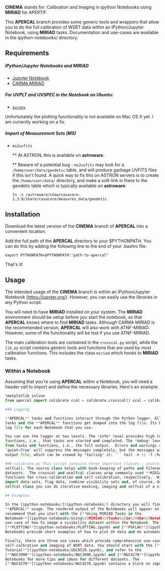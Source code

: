 **CINEMA** stands for: Calibration and Imaging in ipython Notebooks using **MIRIAD** for APERTIF. 

This **APERCAL**  branch provides some generic tools and wrappers that allow you to do the full
calibration of WSRT data within an IPython/Jupyter Notebook, using **MIRIAD** tasks. Documentation
and use-cases are available in the ipython-notebooks/ directory. 

## Requirements

##### IPython/Jupyter Notebooks and MIRIAD
* [Jupyter Notebook](https://jupyter.org/)
* [CARMA MIRIAD](http://bima.astro.umd.edu/miriad/)

##### For UVPLT and UVSPEC in the Notebook on **Ubuntu**:
* [`avconv`](https://libav.org/avconv.html)

Unfortunately the plotting functionality is not available on Mac OS X yet. I am currently working on
a fix.

##### Import of Measurement Sets (MS)
* `ms2uvfits`

    ** At ASTRON, this is available on **astroware**. 
    
    ** Beware of a potential bug - `ms2uvfits` may look for a `/home/user/data/geodetic` table, and
    will produce garbage UVFITS files if this isn't found. A quick way to fix this on ASTRON servers is
    to create the `/home/user/data/` directory, and make a soft-link in there to the geodetic table
    which is typically available on **astroware**: 
    
    ```
    ln -s /astroware/stow/casacore-1.3.0/share/casacore/measures_data/geodetic
    ```

## Installation

Download the latest version of the **CINEMA** branch of **APERCAL** into a convenient location. 

Add the full path of the **APERCAL** directory to your $PYTHONPATH. You can do this by adding the
following line to the end of your .bashrc file:

``` export PYTHONPATH=$PYTHONPATH:"path-to-apercal" ```

That's it!

## Usage

The intended usage of the **CINEMA** branch is within an IPython/Jupyter Notebook
(https://jupyter.org/). However, you can easily use the libraries in any Python script. 

You will need to have **MIRIAD** installed on your system. The **MIRIAD** environment should be
setup before you start the notebook, so that **APERCAL** knows where to find **MIRIAD** tasks.
Although CARMA MIRIAD is the recommended version, **APERCAL** will also work with ATNF-MIRIAD.
However, some of the functionality will be lost if you use ATNF-MIRIAD.

The main calibration tools are contained in the `crosscal.py` script, while the `lib.py` script
contains generic tools and functions that are used by most calibration functions. This includes the
class `miriad` which hooks to **MIRIAD** tasks. 

### Within a Notebook

Assuming that you're using **APERCAL** within a Notebook, you will need a header cell to import and
define the necessary libraries. Here's an example:

```python from apercal import lib lib.setup_logger('debug', logfile='/home/user/my-log-file.log')
%matplotlib inline
from apercal import calibrate ccal = calibrate.crosscal() scal = calibrate.wselfcal() ```

### Logging

**APERCAL** tasks and functions interact through the Python logger. All the output from **MIRIAD**
tasks and the **APERCAL** functions get dumped into the log file. Its best to use a new different
log file for each Notebook that you use.

You can use the logger at two levels. The *info* level provides high-level messages from tasks and
functions, i.e., that tasks are started and completed. The *debug* level provides low-level messages
from tasks and functions, i.e., the full output.  Errors and warnings are always reported. Using
`quiet=True` will suppress the messages completely, but the messages will still get logged to an
output file, which can be viewed by *tailing* it: ``` tail -n +1 -f /home/user/my-log-file.log ```

### calibrate.py This script contains three important classes - source, crosscal and wselfcal (WSRT
selfcal). The source class helps with book-keeping of paths and filenames of input and output
datasets.  The crosscal and wselfcal classes wrap commonly used **MIRIAD** tasks and python
functions for cross-calibration and self-calibration, respectively.  With the crosscal class you can
import data-sets, flag data, combine visibility sets and, of course, do cross-calibration.  With the
selfcal class you can do iterative masking, imaging and selfcal of a visibility set. 

## Examples

In the [ipython-notebooks/](ipython-notebooks/) directory you will find several examples of
**APERCAL** usage. The rendered output of the Notebooks will appear on the **Github** website. I
recommend that you start with the [**Using MIRIAD Tasks in the
Notebook**](ipython-notebooks/Using%20MIRIAD%20Tasks%20in%20the%20Notebook.ipynb). This provides a
use-case of how to image a visibility dataset within the Notebook. The
[**PLOTTING**](ipython-notebooks/PLOTTING.ipynb) and [**PGFLAG**](ipython-notebooks/PGFLAG.ipynb)
Notebooks provide short examples of how to plot UV data and do automated flagging, respectively. 

Finally, there are three use cases which provide comprehensive use-cases for the cross-calibration,
self-calbration and imaging of WSRT data. You should start with the [**UGC9519
Tutorial**](ipython-notebooks/UGC9519.ipynb), and refer to the
[**NGC3998**](ipython-notebooks/NGC3998.ipynb) and [**NGC4278**](ipython-notebooks/NGC4278.ipynb)
Notebooks for more tips and ideas for different datasets. The
[**NGC4278**](ipython-notebooks/NGC4278.ipynb) contains a block on importing Measurement Sets. 
